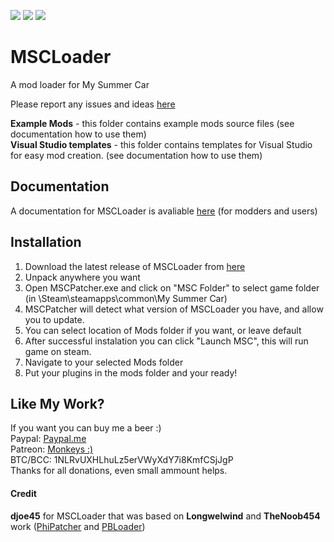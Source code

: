 [![](https://img.shields.io/github/release/piotrulos/MSCModLoader.svg?style=flat-square)]() 
[![](https://img.shields.io/badge/experimental-v0.3.2-yellow.svg?style=flat-square)]() 
[![](https://img.shields.io/github/downloads/piotrulos/MSCModLoader/total.svg?style=flat-square)]() 

# MSCLoader
A mod loader for My Summer Car 

Please report any issues and ideas [here](https://github.com/piotrulos/MSCModLoader/issues)

**Example Mods** - this folder contains example mods source files (see documentation how to use them)  
**Visual Studio templates** - this folder contains templates for Visual Studio for easy mod creation. (see documentation how to use them)  
## Documentation
A documentation for MSCLoader is avaliable [here](https://github.com/piotrulos/MSCModLoader/wiki) (for modders and users)  

## Installation
1. Download the latest release of MSCLoader from [here](https://github.com/piotrulos/MSCModLoader/releases)
2. Unpack anywhere you want
3. Open MSCPatcher.exe and click on "MSC Folder" to select game folder (in \Steam\steamapps\common\My Summer Car\)
4. MSCPatcher will detect what version of MSCLoader you have, and allow you to update.
5. You can select location of Mods folder if you want, or leave default
6. After successful instalation you can click "Launch MSC", this will run game on steam.
7. Navigate to your selected Mods folder 
8. Put your plugins in the mods folder and your ready!

## Like My Work?
If you want you can buy me a beer :)   
Paypal: [Paypal.me](https://www.paypal.me/piotrulos/0eur)  
Patreon: [Monkeys :)](https://www.patreon.com/monkeys)  
BTC/BCC: 1NLRvUXHLhuLz5erVWyXdY7i8KmfCSjJgP  
Thanks for all donations, even small ammount helps.

#### Credit
**djoe45** for MSCLoader that was based on **Longwelwind** and **TheNoob454** work ([PhiPatcher](https://github.com/Longwelwind/PhiScript) and [PBLoader](https://github.com/TheNoob454/PBLoader))